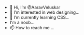 - 👋 Hi, I’m @AaravVeluskar
- 👀 I’m interested in web designing...
- 🌱 I’m currently learning CSS...
-    I'm a noob...
- 📫 How to reach me ...

<!---
AaravVeluskar/AaravVeluskar is a ✨ special ✨ repository because its `README.md` (this file) appears on your GitHub profile.
You can click the Preview link to take a look at your changes.
--->
